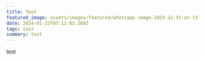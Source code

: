 ```yaml
---
title: Test
featured_image: assets/images/featured/whatsapp-image-2023-12-31-at-13.19.12.jpeg
date: 2024-01-22T07:12:03.260Z
tags: test
summary: test
---
```

test